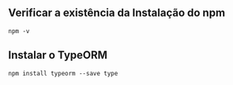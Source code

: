 ## Verificar a existência da Instalação do npm 

```
npm -v 
```

## Instalar o TypeORM

```
npm install typeorm --save type
```



